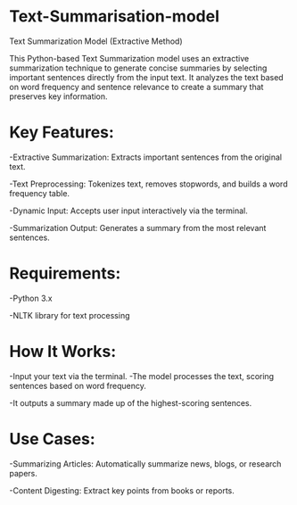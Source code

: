 # Text-Summarisation-model
Text Summarization Model (Extractive Method)

This Python-based Text Summarization model uses an extractive summarization technique to generate concise summaries by selecting important sentences directly from the input text. It analyzes the text based on word frequency and sentence relevance to create a summary that preserves key information.

# Key Features:
-Extractive Summarization: Extracts important sentences from the original text.

-Text Preprocessing: Tokenizes text, removes stopwords, and builds a word frequency table.

-Dynamic Input: Accepts user input interactively via the terminal.

-Summarization Output: Generates a summary from the most relevant sentences.

# Requirements:
-Python 3.x

-NLTK library for text processing


# How It Works:
-Input your text via the terminal.
-The model processes the text, scoring sentences based on word frequency.

-It outputs a summary made up of the highest-scoring sentences.


# Use Cases:
-Summarizing Articles: Automatically summarize news, blogs, or research papers.

-Content Digesting: Extract key points from books or reports.
